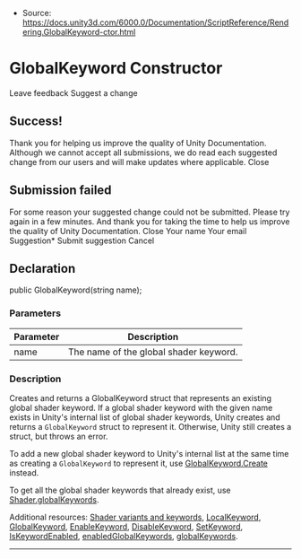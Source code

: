* Source: https://docs.unity3d.com/6000.0/Documentation/ScriptReference/Rendering.GlobalKeyword-ctor.html

# GlobalKeyword Constructor
Leave feedback
Suggest a change
## Success!
Thank you for helping us improve the quality of Unity Documentation. Although we cannot accept all submissions, we do read each suggested change from our users and will make updates where applicable.
Close
## Submission failed
For some reason your suggested change could not be submitted. Please <a>try again</a> in a few minutes. And thank you for taking the time to help us improve the quality of Unity Documentation.
Close
Your name Your email Suggestion* Submit suggestion
Cancel
## Declaration
public GlobalKeyword(string name); 
### Parameters
Parameter | Description  
---|---  
name | The name of the global shader keyword.  
### Description
Creates and returns a GlobalKeyword struct that represents an existing global shader keyword.
If a global shader keyword with the given name exists in Unity's internal list of global shader keywords, Unity creates and returns a `GlobalKeyword` struct to represent it. Otherwise, Unity still creates a struct, but throws an error.  
  
To add a new global shader keyword to Unity's internal list at the same time as creating a `GlobalKeyword` to represent it, use [GlobalKeyword.Create](https://docs.unity3d.com/6000.0/Documentation/ScriptReference/Rendering.GlobalKeyword.Create.html) instead.  
  
To get all the global shader keywords that already exist, use [Shader.globalKeywords](https://docs.unity3d.com/6000.0/Documentation/ScriptReference/Shader-globalKeywords.html).  
  
Additional resources: [Shader variants and keywords](https://docs.unity3d.com/6000.0/Documentation/Manual/shader-variants-and-keywords.html), [LocalKeyword](https://docs.unity3d.com/6000.0/Documentation/ScriptReference/Rendering.LocalKeyword.html), [GlobalKeyword](https://docs.unity3d.com/6000.0/Documentation/ScriptReference/Rendering.GlobalKeyword.html), [EnableKeyword](https://docs.unity3d.com/6000.0/Documentation/ScriptReference/Shader.EnableKeyword.html), [DisableKeyword](https://docs.unity3d.com/6000.0/Documentation/ScriptReference/Shader.DisableKeyword.html), [SetKeyword](https://docs.unity3d.com/6000.0/Documentation/ScriptReference/Shader.SetKeyword.html), [IsKeywordEnabled](https://docs.unity3d.com/6000.0/Documentation/ScriptReference/Shader.IsKeywordEnabled.html), [enabledGlobalKeywords](https://docs.unity3d.com/6000.0/Documentation/ScriptReference/Shader-enabledGlobalKeywords.html), [globalKeywords](https://docs.unity3d.com/6000.0/Documentation/ScriptReference/Shader-globalKeywords.html).
* * *
